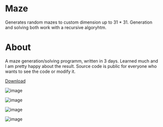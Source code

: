 # Maze
Generates random mazes to custom dimension up to 31 * 31. Generation and solving both work with a recursive algoryhtm.

# About
A maze generation/solving programm, written in 3 days. Learned much and I am pretty happy about the result. Source code is public for everyone who wants to see the code or modify it. 

[Download](https://github.com/SagMeinenNamen/Maze/raw/main/Maze.exe)


![image](https://user-images.githubusercontent.com/62218506/132137571-77e168eb-47db-4c51-88a1-fa136965c446.png)

![image](https://user-images.githubusercontent.com/62218506/132137577-a1d9e872-7dfe-4100-90cd-0fd638d7b4c7.png)

![image](https://user-images.githubusercontent.com/62218506/132137597-94c63f74-83bc-4138-81f9-1f5ed179ef87.png)

![image](https://user-images.githubusercontent.com/62218506/132137614-783225ee-07a7-4128-9fb8-51c3c724f9ba.png)
